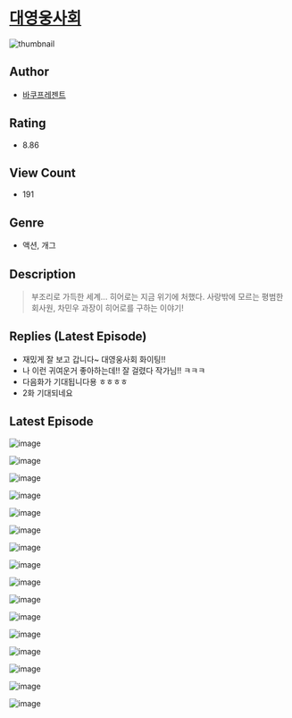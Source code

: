 # [대영웅사회](https://comic.naver.com/bestChallenge/list?titleId=810441)
![thumbnail](https://image-comic.pstatic.net/user_contents_data/challenge_comic/2023/05/23/345245/upload_4048792352266924900_480x623.jpeg)

## Author
- [바쿠프레젠트](https://comic.naver.com/artistTitle?id=345245)

## Rating
- 8.86

## View Count
- 191

## Genre
- 액션, 개그

## Description
> 부조리로 가득한 세계... 히어로는 지금 위기에 처했다. 사랑밖에 모르는 평범한 회사원, 차민우 과장이 히어로를 구하는 이야기!

## Replies (Latest Episode)
- 재밌게 잘 보고 갑니다~ 대영웅사회 화이팅!!
- 나 이런 귀여운거 좋아하는데!! 잘 걸렸다 작가님!! ㅋㅋㅋ
- 다음화가 기대됩니다용 ㅎㅎㅎㅎ
- 2화 기대되네요

## Latest Episode
![image](https://image-comic.pstatic.net/user_contents_data/challenge_comic/2023/05/23/345245/upload_3617860767747094068.jpeg)

![image](https://image-comic.pstatic.net/user_contents_data/challenge_comic/2023/05/23/345245/upload_3544668692488021090.jpeg)

![image](https://image-comic.pstatic.net/user_contents_data/challenge_comic/2023/05/23/345245/upload_3486740695554090295.jpeg)

![image](https://image-comic.pstatic.net/user_contents_data/challenge_comic/2023/05/23/345245/upload_7077181647282779187.jpeg)

![image](https://image-comic.pstatic.net/user_contents_data/challenge_comic/2023/05/23/345245/upload_3617296722660963897.jpeg)

![image](https://image-comic.pstatic.net/user_contents_data/challenge_comic/2023/05/23/345245/upload_7293408292668584242.jpeg)

![image](https://image-comic.pstatic.net/user_contents_data/challenge_comic/2023/05/23/345245/upload_3905577886649771063.jpeg)

![image](https://image-comic.pstatic.net/user_contents_data/challenge_comic/2023/05/23/345245/upload_7365749586439779686.jpeg)

![image](https://image-comic.pstatic.net/user_contents_data/challenge_comic/2023/05/23/345245/upload_7292566277933446713.jpeg)

![image](https://image-comic.pstatic.net/user_contents_data/challenge_comic/2023/05/23/345245/upload_3616446812906599729.jpeg)

![image](https://image-comic.pstatic.net/user_contents_data/challenge_comic/2023/05/23/345245/upload_7089573151900907877.jpeg)

![image](https://image-comic.pstatic.net/user_contents_data/challenge_comic/2023/05/23/345245/upload_3486176658937438521.jpeg)

![image](https://image-comic.pstatic.net/user_contents_data/challenge_comic/2023/05/23/345245/upload_7363726678284382564.jpeg)

![image](https://image-comic.pstatic.net/user_contents_data/challenge_comic/2023/05/23/345245/upload_3472387893227762993.jpeg)

![image](https://image-comic.pstatic.net/user_contents_data/challenge_comic/2023/05/23/345245/upload_7365417530438268773.jpeg)

![image](https://image-comic.pstatic.net/user_contents_data/challenge_comic/2023/05/23/345245/upload_4122312321704026678.jpeg)
